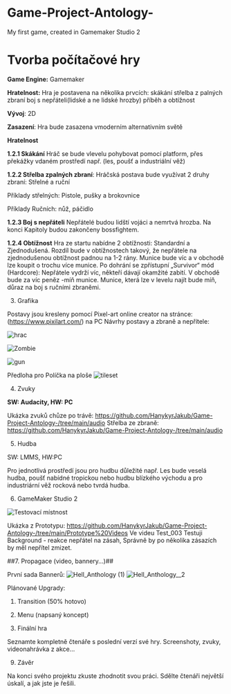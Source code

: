 # Game-Project-Antology-
My first game, created in Gamemaker Studio 2

# Tvorba počítačové hry

 __Game Engine:__ Gamemaker 

__Hratelnost:__ Hra je postavena na několika prvcích: skákání střelba z palných zbraní boj s nepřáteli(lidské a ne lidské hrozby) příběh a obtížnost 

__Vývoj__: 2D 

__Zasazení__: Hra bude zasazena vmoderním alternativním světě

__Hratelnost__

__1.2.1 Skákání__ Hráč se bude vlevelu pohybovat pomocí platform, přes překážky vdaném prostředí např. (les, poušť a industriální věž)

__1.2.2 Střelba zpalných zbraní__: Hráčská postava bude využívat 2 druhy zbraní: Střelné a ruční 

Příklady střelných: Pistole, pušky a brokovnice 

Příklady Ručních: nůž, páčidlo

__1.2.3 Boj s nepřáteli__ Nepřátelé budou lidští vojáci a nemrtvá hrozba. Na konci Kapitoly budou zakončeny bossfightem.

__1.2.4 Obtížnost__ Hra ze startu nabídne 2 obtížnosti: Standardní a Zjednodušená. Rozdíl bude v obtížnostech takový, že nepřátele na zjednodušenou obtížnost padnou na 1-2 rány.  Munice bude víc a v obchodě lze koupit o trochu více munice. Po dohrání se zpřístupní „Survivor“ mód (Hardcore): Nepřátele vydrží víc, někteří dávají okamžité zabití. V obchodě bude za víc peněz -míň munice. Munice, která lze v levelu najít bude míň, důraz na boj s ručními zbraněmi.

3. Grafika

Postavy jsou kresleny pomocí Pixel-art online creator na stránce: (https://www.pixilart.com/) na PC
Návrhy postavy a zbraně a nepřítele:

![hrac](https://user-images.githubusercontent.com/90202111/210244416-84dec326-7116-491d-ae37-d99e5ef27528.JPG)

![Zombie](https://user-images.githubusercontent.com/90202111/210244431-f36fecf2-e561-4162-9e07-c1ea6a3cb55b.JPG)

![gun](https://user-images.githubusercontent.com/90202111/210254275-10a7cbfa-ac55-438a-bb9c-9fb444391526.JPG)


Předloha pro Políčka na ploše
![tileset](https://user-images.githubusercontent.com/90202111/227730125-a1d334e0-a3a7-4406-8772-92c93fd91cef.png)

4. Zvuky

__SW: Audacity, HW: PC__

Ukázka zvuků chůze po trávě: https://github.com/HanykyrJakub/Game-Project-Antology-/tree/main/audio
Střelba ze zbraně: https://github.com/HanykyrJakub/Game-Project-Antology-/tree/main/audio

5. Hudba

SW: LMMS, HW:PC

Pro jednotlivá prostředí jsou pro hudbu důležité např. Les bude veselá hudba, poušť nabídné tropickou nebo hudbu blízkého východu a pro industriární věž rocková nebo tvrdá hudba.


6. GameMaker Studio 2

![Testovací místnost](https://user-images.githubusercontent.com/90202111/210251993-092a5f6c-fb73-44f2-bab3-96c57279fb72.JPG)

Ukázka z Prototypu: https://github.com/HanykyrJakub/Game-Project-Antology-/tree/main/Prototype%20Videos
Ve videu Test_003 Testuji Background - reakce nepřátel na zásah, Správně by po několika zásazích by měl nepřítel zmizet. 

##7. Propagace (video, bannery…)##

První sada Bannerů:
![Hell_Anthology (1)](https://user-images.githubusercontent.com/90202111/227766968-c824b7d8-c6b3-40bb-9afd-104c334b117a.png)
![Hell_Anthology__2](https://user-images.githubusercontent.com/90202111/227766971-34747f5d-aab8-4260-a477-fc842d62483d.png)


Plánované Upgrady:
1. Transition (50% hotovo)
2. Menu (napsaný koncept)

8. Finální hra

Seznamte kompletně čtenáře s poslední verzí své hry. Screenshoty, zvuky, videonahrávka z akce…

9. Závěr

Na konci svého projektu zkuste zhodnotit svou práci. Sdělte čtenáři největší úskalí, a jak jste je řešili.
